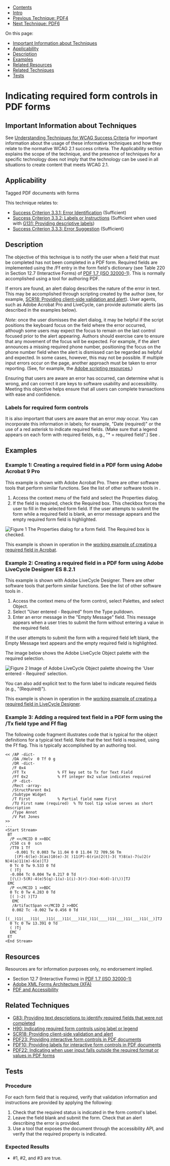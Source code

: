 -   [Contents](https://www.w3.org/WAI/WCAG21/Techniques/#techniques "Table of Contents")
-   [Intro](https://www.w3.org/WAI/WCAG21/Techniques/#introduction "Introduction to Techniques")
-   [Previous Technique: PDF4](PDF4)
-   [Next Technique: PDF6](PDF6)

On this page:

-   [Important Information about Techniques](#important-information)
-   [Applicability](#applicability)
-   [Description](#description)
-   [Examples](#examples)
-   [Related Resources](#resources)
-   [Related Techniques](#related)
-   [Tests](#tests)

Indicating required form controls in PDF forms
==============================================

Important Information about Techniques
--------------------------------------

See [Understanding Techniques for WCAG Success Criteria](https://www.w3.org/WAI/WCAG21/Understanding/understanding-techniques) for important information about the usage of these informative techniques and how they relate to the normative WCAG 2.1 success criteria. The Applicability section explains the scope of the technique, and the presence of techniques for a specific technology does not imply that the technology can be used in all situations to create content that meets WCAG 2.1.

Applicability
-------------

Tagged PDF documents with forms

This technique relates to:

-   [Success Criterion 3.3.1: Error Identification](https://www.w3.org/WAI/WCAG21/Understanding/error-identification) (Sufficient)
-   [Success Criterion 3.3.2: Labels or Instructions](https://www.w3.org/WAI/WCAG21/Understanding/labels-or-instructions) (Sufficient when used with [G131: Providing descriptive labels](../general/G131))
-   [Success Criterion 3.3.3: Error Suggestion](https://www.w3.org/WAI/WCAG21/Understanding/error-suggestion) (Sufficient)

Description
-----------

The objective of this technique is to notify the user when a field that must be completed has not been completed in a PDF form. Required fields are implemented using the /Ff entry in the form field's dictionary (see Table 220 in Section 12.7 (Interactive Forms) of [PDF 1.7 (ISO 32000-1)](http://www.adobe.com/content/dam/Adobe/en/devnet/pdf/pdfs/PDF32000_2008.pdf). This is normally accomplished using a tool for authoring PDF.

If errors are found, an alert dialog describes the nature of the error in text. This may be accomplished through scripting created by the author (see, for example, [SCR18: Providing client-side validation and alert](https://www.w3.org/WAI/WCAG21/Techniques/client-side-script/SCR18)). User agents, such as Adobe Acrobat Pro and LiveCycle, can provide automatic alerts (as described in the examples below).

*Note*: once the user dismisses the alert dialog, it may be helpful if the script positions the keyboard focus on the field where the error occurred, although some users may expect the focus to remain on the last control focused prior to the alert appearing. Authors should exercise care to ensure that any movement of the focus will be expected. For example, if the alert announces a missing required phone number, positioning the focus on the phone number field when the alert is dismissed can be regarded as helpful and expected. In some cases, however, this may not be possible. If multiple input errors occur on the page, another approach must be taken to error reporting. (See, for example, the [Adobe scripting resources.](http://www.adobe.com/devnet/acrobat/javascript.html))

Ensuring that users are aware an error has occurred, can determine what is wrong, and can correct it are keys to software usability and accessibility. Meeting this objective helps ensure that all users can complete transactions with ease and confidence.

### Labels for required form controls

It is also important that users are aware that an error *may* occur. You can incorporate this information in labels; for example, "Date (required)" or the use of a red asterisk to indicate required fields. (Make sure that a legend appears on each form with required fields, e.g., "\* = required field".) See [](#PDF10).

Examples
--------

### Example 1: Creating a required field in a PDF form using Adobe Acrobat 9 Pro

This example is shown with Adobe Acrobat Pro. There are other software tools that perform similar functions. See the list of other software tools in [](#pdf_notes_acc-sup_files_applications).

1.  Access the context menu of the field and select the Properties dialog.
2.  If the field is required, check the Required box. This checkbox forces the user to fill in the selected form field. If the user attempts to submit the form while a required field is blank, an error message appears and the empty required form field is highlighted.

![Figure 1 The Properties dialog for a form field. The Required box is checked.](img/form4.jpg)

This example is shown in operation in the [working example of creating a required field in Acrobat](../../working-examples/pdf-required-fields/required-fields.pdf).

### Example 2: Creating a required field in a PDF form using Adobe LiveCycle Designer ES 8.2.1

This example is shown with Adobe LiveCycle Designer. There are other software tools that perform similar functions. See the list of other software tools in [](#pdf_notes_acc-sup_files_applications).

1.  Access the context menu of the form control, select Palettes, and select Object.
2.  Select "User entered - Required" from the Type pulldown.
3.  Enter an error message in the "Empty Message" field. This message appears when a user tries to submit the form without entering a value in the required field.

If the user attempts to submit the form with a required field left blank, the Empty Message text appears and the empty required field is highlighted.

The image below shows the Adobe LiveCycle Object palette with the required selection.

![Figure 2 Image of Adobe LiveCycle Object palette showing the 'User entered - Required' selection.](img/lc-required2.gif)

You can also add explicit text to the form label to indicate required fields (e.g., "(Required)").

This example is shown in operation in the [working example of creating a required field in LiveCycle Designer](../../working-examples/pdf-required-fields/required-fields-lc.pdf).

### Example 3: Adding a required text field in a PDF form using the /Tx field type and Ff flag

The following code fragment illustrates code that is typical for the object definitions for a typical text field. Note that the text field is required, using the Ff flag. This is typically accomplished by an authoring tool.

    << /AP -dict-                                                   
       /DA /Helv  0 Tf 0 g
       /DR -dict-
       /F 0x4
       /FT Tx              % FT key set to Tx for Text Field
       /Ff 0x2             % Ff integer 0x2 value indicates required
       /P -dict-
       /Rect -array-
       /StructParent 0x1
       /Subtype Widget
       /T First            % Partial field name First
       /TU First name (required)  % TU tool tip value serves as short description
       /Type Annot
       /V Pat Jones
    >>
    ...
    <Start Stream>
     BT
      /P <</MCID 0 >>BDC
      /CS0 cs 0  scn 
      /TT0 1 Tf
        -0.001 Tc 0.003 Tw 11.04 0 0 11.04 72 709.56 Tm
        [(P)-6(le)-3(as)10(e)-3( )11(P)-6(rin)2(t)-3( Y)8(o)-7(u)2(r N)4(a)11(m)-6(e)]TJ
      0 Tc 0 Tw 9.533 0 Td
      ( )Tj
      -0.004 Tc 0.004 Tw 0.217 0 Td
      [(\()-5(R)-4(e)5(q)-1(u)-1(i)-3(r)-3(e)-6(d)-1(\))]TJ
     EMC
      /P <</MCID 1 >>BDC
      0 Tc 0 Tw 4.283 0 Td
      [( )-2( )]TJ
       EMC
       /ArtifactSpan <</MCID 2 >>BDC
       0.002 Tc -0.002 Tw 0.456 0 Td
      [(__)11(___)11(___)11(___)11(___)11(_)11(____)11(___)11(___)11(__)]TJ
      0 Tc 0 Tw 13.391 0 Td
      ( )Tj
      EMC
     ET
    <End Stream>

Resources
---------

Resources are for information purposes only, no endorsement implied.

-   Section 12.7 (Interactive Forms) in [PDF 1.7 (ISO 32000-1)](http://www.adobe.com/content/dam/Adobe/en/devnet/pdf/pdfs/PDF32000_2008.pdf)
-   [Adobe XML Forms Architecture (XFA)](http://partners.adobe.com/public/developer/xml/index_arch.html)
-   [PDF and Accessibility](http://www.adobe.com/accessibility/products/acrobat.html)

Related Techniques
------------------

-   [G83: Providing text descriptions to identify required fields that were not completed](https://www.w3.org/WAI/WCAG21/Techniques/general/G83)
-   [H90: Indicating required form controls using label or legend](https://www.w3.org/WAI/WCAG21/Techniques/html/H90)
-   [SCR18: Providing client-side validation and alert](https://www.w3.org/WAI/WCAG21/Techniques/client-side-script/SCR18)
-   [PDF23: Providing interactive form controls in PDF documents](https://www.w3.org/WAI/WCAG21/Techniques/pdf/PDF23)
-   [PDF10: Providing labels for interactive form controls in PDF documents](https://www.w3.org/WAI/WCAG21/Techniques/pdf/PDF10)
-   [PDF22: Indicating when user input falls outside the required format or values in PDF forms](https://www.w3.org/WAI/WCAG21/Techniques/pdf/PDF22)

Tests
-----

### Procedure

For each form field that is required, verify that validation information and instructions are provided by applying the following:

1.  Check that the required status is indicated in the form control's label.
2.  Leave the field blank and submit the form. Check that an alert describing the error is provided.
3.  Use a tool that exposes the document through the accessibility API, and verify that the required property is indicated.

### Expected Results

-   \#1, \#2, and \#3 are true.
